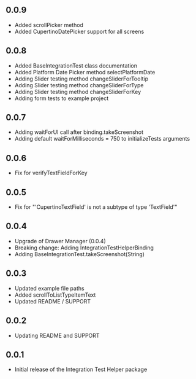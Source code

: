 ## 0.0.9

* Added scrollPicker method
* Added CupertinoDatePicker support for all screens

## 0.0.8

* Added BaseIntegrationTest class documentation
* Added Platform Date Picker method selectPlatformDate
* Adding Slider testing method changeSliderForTooltip
* Adding Slider testing method changeSliderForType
* Adding Slider testing method changeSliderForKey
* Adding form tests to example project

## 0.0.7

* Adding waitForUI call after binding.takeScreenshot
* Adding default waitForMilliseconds = 750 to initializeTests arguments

## 0.0.6

* Fix for verifyTextFieldForKey

## 0.0.5

* Fix for "'CupertinoTextField' is not a subtype of type 'TextField'"

## 0.0.4

* Upgrade of Drawer Manager (0.0.4)
* Breaking change: Adding IntegrationTestHelperBinding
* Adding BaseIntegrationTest.takeScreenshot(String)

## 0.0.3

* Updated example file paths
* Added scrollToListTypeItemText
* Updated README / SUPPORT

## 0.0.2

* Updating README and SUPPORT

## 0.0.1

* Initial release of the Integration Test Helper package

